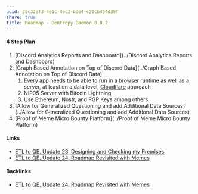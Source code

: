 ```yaml
---
uuid: 35c32ef3-4e1c-4ec2-bde4-c20cb454d39f
share: true
title: Roadmap - Dentropy Daemon 0.0.2
---
```

#### 4 Step Plan

1. [Discord Analytics Reports and Dashboard](../Discord Analytics Reports and Dashboard)
2. [Graph Based Annotation on Top of Discord Data](../Graph Based Annotation on Top of Discord Data)
	1. Every app needs to be able to run in a browser runtime as well as a server, at least on a data level, [Cloudflare](../0795ae4a-3e15-47e2-bc40-8ac275081ca6) approach
	3. NIP05 Server with Bitcoin Lightning
	4. Use Ethereum, Nostr, and PGP Keys among others
3. [Allow for Generalized Questioning and add Additional Data Sources](../Allow for Generalized Questioning and add Additional Data Sources)
4. [Proof of Meme Micro Bounty Platform](../Proof of Meme Micro Bounty Platform)

#### Links

* [ETL to QE, Update 23, Designing and Checking my Premises](../2bd9365f-daba-418c-bbe8-3aed2804909d)
* [ETL to QE, Update 24, Roadmap Revisited with Memes](../89c90b4a-2065-4b58-93eb-107794ed8671)


#### Backlinks

* [ETL to QE, Update 24, Roadmap Revisited with Memes](/89c90b4a-2065-4b58-93eb-107794ed8671)